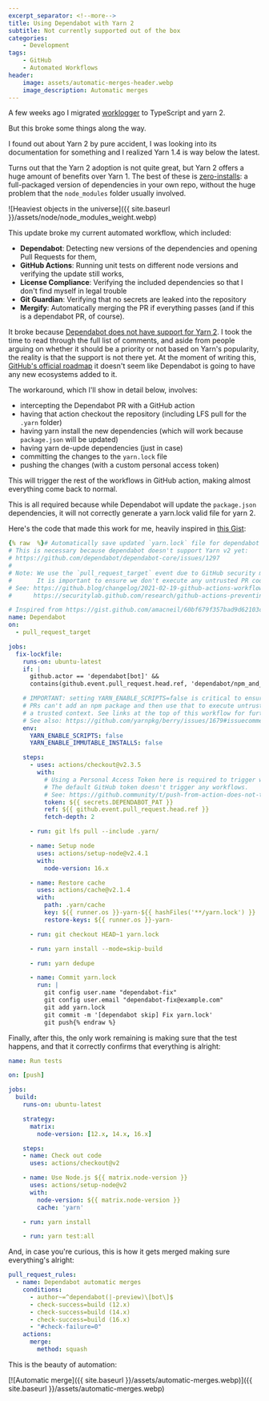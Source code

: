 ```yaml
---
excerpt_separator: <!--more-->
title: Using Dependabot with Yarn 2
subtitle: Not currently supported out of the box
categories:
    - Development
tags:
    - GitHub
    - Automated Workflows
header:
    image: assets/automatic-merges-header.webp
    image_description: Automatic merges
---
```


A few weeks ago I migrated [worklogger](https://github.com/AlphaGit/worklogger) to TypeScript and yarn 2.

But this broke some things along the way.

<!--more-->

I found out about Yarn 2 by pure accident, I was looking into its documentation for something and I realized Yarn 1.4 is way below the latest.

Turns out that the Yarn 2 adoption is not quite great, but Yarn 2 offers a huge amount of benefits over Yarn 1. The best of these is [zero-installs](https://yarnpkg.com/features/zero-installs): a full-packaged version of dependencies in your own repo, without the huge problem that the `node_modules` folder usually involved.

![Heaviest objects in the universe]({{ site.baseurl }}/assets/node/node_modules_weight.webp)

This update broke my current automated workflow, which included:

- **Dependabot**: Detecting new versions of the dependencies and opening Pull Requests for them,
- **GitHub Actions**: Running unit tests on different node versions and verifying the update still works,
- **License Compliance**: Verifying the included dependencies so that I don't find myself in legal trouble
- **Git Guardian**: Verifying that no secrets are leaked into the repository
- **Mergify**: Automatically merging the PR if everything passes (and if this is a dependabot PR, of course).

It broke because [Dependabot does not have support for Yarn 2](https://github.com/dependabot/dependabot-core/issues/1297). I took the time to read through the full list of comments, and aside from people arguing on whether it should be a priority or not based on Yarn's popularity, the reality is that the support is not there yet. At the moment of writing this, [GitHub's official roadmap](https://github.com/github/roadmap/projects/1) it doesn't seem like Dependabot is going to have any new ecosystems added to it.

The workaround, which I'll show in detail below, involves:

- intercepting the Dependabot PR with a GitHub action
- having that action checkout the repository (including LFS pull for the `.yarn` folder)
- having yarn install the new dependencies (which will work because `package.json` will be updated)
- having yarn de-upde dependencies (just in case)
- committing the changes to the `yarn.lock` file
- pushing the changes (with a custom personal access token)

This will trigger the rest of the workflows in GitHub action, making almost everything come back to normal.

This is all required because while Dependabot will update the `package.json` dependencies, it will not correctly generate a yarn.lock valid file for yarn 2.

Here's the code that made this work for me, heavily inspired in [this Gist](https://gist.github.com/amacneil/60bf679f357bad9d62103cfdc86cbd74):

```yaml
{% raw  %}# Automatically save updated `yarn.lock` file for dependabot PRs.
# This is necessary because dependabot doesn't support Yarn v2 yet:
# https://github.com/dependabot/dependabot-core/issues/1297
#
# Note: We use the `pull_request_target` event due to GitHub security measures.
#       It is important to ensure we don't execute any untrusted PR code in this context.
# See: https://github.blog/changelog/2021-02-19-github-actions-workflows-triggered-by-dependabot-prs-will-run-with-read-only-permissions/
#      https://securitylab.github.com/research/github-actions-preventing-pwn-requests

# Inspired from https://gist.github.com/amacneil/60bf679f357bad9d62103cfdc86cbd74
name: Dependabot
on:
  - pull_request_target

jobs:
  fix-lockfile:
    runs-on: ubuntu-latest
    if: |
      github.actor == 'dependabot[bot]' &&
      contains(github.event.pull_request.head.ref, 'dependabot/npm_and_yarn/')

    # IMPORTANT: setting YARN_ENABLE_SCRIPTS=false is critical to ensure that untrusted
    # PRs can't add an npm package and then use that to execute untrusted code in
    # a trusted context. See links at the top of this workflow for further details.
    # See also: https://github.com/yarnpkg/berry/issues/1679#issuecomment-669937860
    env:
      YARN_ENABLE_SCRIPTS: false
      YARN_ENABLE_IMMUTABLE_INSTALLS: false

    steps:
      - uses: actions/checkout@v2.3.5
        with:
          # Using a Personal Access Token here is required to trigger workflows on our new commit.
          # The default GitHub token doesn't trigger any workflows.
          # See: https://github.community/t/push-from-action-does-not-trigger-subsequent-action/16854/2
          token: ${{ secrets.DEPENDABOT_PAT }}
          ref: ${{ github.event.pull_request.head.ref }}
          fetch-depth: 2

      - run: git lfs pull --include .yarn/

      - name: Setup node
        uses: actions/setup-node@v2.4.1
        with:
          node-version: 16.x

      - name: Restore cache
        uses: actions/cache@v2.1.4
        with:
          path: .yarn/cache
          key: ${{ runner.os }}-yarn-${{ hashFiles('**/yarn.lock') }}
          restore-keys: ${{ runner.os }}-yarn-

      - run: git checkout HEAD~1 yarn.lock

      - run: yarn install --mode=skip-build

      - run: yarn dedupe

      - name: Commit yarn.lock
        run: |
          git config user.name "dependabot-fix"
          git config user.email "dependabot-fix@example.com"
          git add yarn.lock
          git commit -m '[dependabot skip] Fix yarn.lock'
          git push{% endraw %}
```

Finally, after this, the only work remaining is making sure that the test happens, and that it correctly confirms that everything is alright:

```yaml
name: Run tests

on: [push]

jobs:
  build:
    runs-on: ubuntu-latest

    strategy:
      matrix:
        node-version: [12.x, 14.x, 16.x]

    steps:
    - name: Check out code
      uses: actions/checkout@v2

    - name: Use Node.js ${{ matrix.node-version }}
      uses: actions/setup-node@v2
      with:
        node-version: ${{ matrix.node-version }}
        cache: 'yarn'

    - run: yarn install

    - run: yarn test:all
```

And, in case you're curious, this is how it gets merged making sure everything's alright:

```yaml
pull_request_rules:
  - name: Dependabot automatic merges
    conditions:
      - author~=^dependabot(|-preview)\[bot\]$
      - check-success=build (12.x)
      - check-success=build (14.x)
      - check-success=build (16.x)
      - "#check-failure=0"
    actions:
      merge:
        method: squash
```

This is the beauty of automation:

[![Automatic merge]({{ site.baseurl }}/assets/automatic-merges.webp)]({{ site.baseurl }}/assets/automatic-merges.webp)